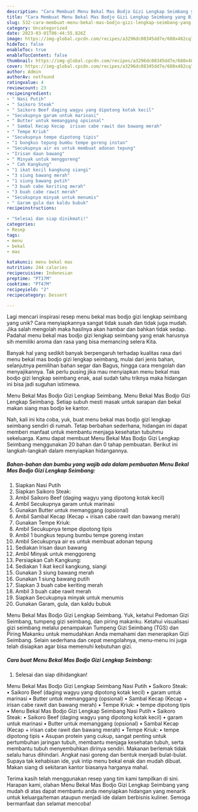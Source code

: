 ```yaml
---
description: "Cara Membuat Menu Bekal Mas Bodjo Gizi Lengkap Seimbang yang Bisa Manjain Lidah"
title: "Cara Membuat Menu Bekal Mas Bodjo Gizi Lengkap Seimbang yang Bisa Manjain Lidah"
slug: 532-cara-membuat-menu-bekal-mas-bodjo-gizi-lengkap-seimbang-yang-bisa-manjain-lidah
category: Uncategorized
date: 2023-03-01T06:44:55.826Z
image: https://img-global.cpcdn.com/recipes/a3296dc08345dd7e/680x482cq70/menu-bekal-mas-bodjo-gizi-lengkap-seimbang-foto-resep-utama.jpg
hideToc: false
enableToc: true
enableTocContent: false
thumbnail: https://img-global.cpcdn.com/recipes/a3296dc08345dd7e/680x482cq70/menu-bekal-mas-bodjo-gizi-lengkap-seimbang-foto-resep-utama.jpg
cover: https://img-global.cpcdn.com/recipes/a3296dc08345dd7e/680x482cq70/menu-bekal-mas-bodjo-gizi-lengkap-seimbang-foto-resep-utama.jpg
author: Admin
authorAv: notfound
ratingvalue: 4
reviewcount: 23
recipeingredient:
- " Nasi Putih"
- " Saikoro Steak"
- " Saikoro Beef daging wagyu yang dipotong kotak kecil"
- "Secukupnya garam untuk marinasi"
- " Butter untuk memanggang opsional"
- " Sambal Kecap Kecap  irisan cabe rawit dan bawang merah"
- " Tempe Kriuk"
- "Secukupnya tempe dipotong tipis"
- "1 bungkus tepung bumbu tempe goreng instan"
- "Secukupnya air es untuk membuat adonan tepung"
- "Irisan daun bawang"
- " Minyak untuk menggoreng"
- " Cah Kangkung"
- "1 ikat kecil kangkung siangi"
- "3 siung bawang merah"
- "1 siung bawang putih"
- "3 buah cabe keriting merah"
- "3 buah cabe rawit merah"
- "Secukupnya minyak untuk menumis"
- " Garam gula dan kaldu bubuk"
recipeinstructions:

- "Selesai dan siap dinikmati!"
categories:
- Resep
tags:
- menu
- bekal
- mas

katakunci: menu bekal mas 
nutrition: 244 calories
recipecuisine: Indonesian
preptime: "PT17M"
cooktime: "PT47M"
recipeyield: "2"
recipecategory: Dessert

---
```





Lagi mencari inspirasi resep menu bekal mas bodjo gizi lengkap seimbang yang unik? Cara menyiapkannya sangat tidak susah dan tidak juga mudah. Jika salah mengolah maka hasilnya akan hambar dan bahkan tidak sedap. Padahal menu bekal mas bodjo gizi lengkap seimbang yang enak harusnya sih memiliki aroma dan rasa yang bisa memancing selera Kita.





Banyak hal yang sedikit banyak berpengaruh terhadap kualitas rasa dari menu bekal mas bodjo gizi lengkap seimbang, mulai dari jenis bahan, selanjutnya pemilihan bahan segar dan Bagus, hingga cara mengolah dan menyajikannya. Tak perlu pusing jika mau menyiapkan menu bekal mas bodjo gizi lengkap seimbang enak,      asal sudah tahu triknya maka hidangan ini bisa jadi suguhan istimewa.














Menu Bekal Mas Bodjo Gizi Lengkap Seimbang. Menu Bekal Mas Bodjo Gizi Lengkap Seimbang. Setiap subuh mesti masak untuk sarapan dan bekal makan siang mas bodjo ke kantor.






Nah, kali ini kita coba, yuk, buat menu bekal mas bodjo gizi lengkap seimbang sendiri di rumah. Tetap berbahan sederhana, hidangan ini dapat memberi manfaat untuk membantu menjaga kesehatan tubuhmu sekeluarga. Kamu dapat membuat Menu Bekal Mas Bodjo Gizi Lengkap Seimbang menggunakan 20 bahan dan 0 tahap pembuatan. Berikut ini langkah-langkah dalam menyiapkan hidangannya.

<!--inarticleads1-->

##### Bahan-bahan dan bumbu yang wajib ada dalam pembuatan Menu Bekal Mas Bodjo Gizi Lengkap Seimbang:

1. Siapkan  Nasi Putih
1. Siapkan  Saikoro Steak:
1. Ambil  Saikoro Beef (daging wagyu yang dipotong kotak kecil)
1. Ambil Secukupnya garam untuk marinasi
1. Gunakan  Butter untuk memanggang (opsional)
1. Ambil  Sambal Kecap (Kecap + irisan cabe rawit dan bawang merah)
1. Gunakan  Tempe Kriuk:
1. Ambil Secukupnya tempe dipotong tipis
1. Ambil 1 bungkus tepung bumbu tempe goreng instan
1. Ambil Secukupnya air es untuk membuat adonan tepung
1. Sediakan Irisan daun bawang
1. Ambil  Minyak untuk menggoreng
1. Persiapkan  Cah Kangkung:
1. Sediakan 1 ikat kecil kangkung, siangi
1. Gunakan 3 siung bawang merah
1. Gunakan 1 siung bawang putih
1. Siapkan 3 buah cabe keriting merah
1. Ambil 3 buah cabe rawit merah
1. Siapkan Secukupnya minyak untuk menumis
1. Gunakan  Garam, gula, dan kaldu bubuk


Menu Bekal Mas Bodjo Gizi Lengkap Seimbang. Yuk, ketahui Pedoman Gizi Seimbang, tumpeng gizi seimbang, dan piring makanku. Ketahui visualisasi gizi seimbang melalui penampakan Tumpeng Gizi Seimbang (TGS) dan Piring Makanku untuk memudahkan Anda memahami dan menerapkan Gizi Seimbang. Selain sederhana dan cepat mengolahnya, menu-menu ini juga telah disiapkan agar bisa memenuhi kebutuhan gizi. 

<!--inarticleads2-->

##### Cara buat Menu Bekal Mas Bodjo Gizi Lengkap Seimbang:


1. Selesai dan siap dihidangkan!

Menu Bekal Mas Bodjo Gizi Lengkap Seimbang Nasi Putih • Saikoro Steak: • Saikoro Beef (daging wagyu yang dipotong kotak kecil) • garam untuk marinasi • Butter untuk memanggang (opsional) • Sambal Kecap (Kecap + irisan cabe rawit dan bawang merah) • Tempe Kriuk: • tempe dipotong tipis • Menu Bekal Mas Bodjo Gizi Lengkap Seimbang Nasi Putih • Saikoro Steak: • Saikoro Beef (daging wagyu yang dipotong kotak kecil) • garam untuk marinasi • Butter untuk memanggang (opsional) • Sambal Kecap (Kecap + irisan cabe rawit dan bawang merah) • Tempe Kriuk: • tempe dipotong tipis • Asupan protein yang cukup, sangat penting untuk pertumbuhan jaringan tubuh, membantu menjaga kesehatan tubuh, serta membantu tubuh menyembuhkan dirinya sendiri. Makanan berlemak tidak selalu harus dihindari. Angkat nasi goreng dan bentuk menjadi bulat-bulat. Supaya tak kehabisan ide, yuk intip menu bekal enak dan mudah dibuat. Makan siang di sekitaran kantor biasanya harganya mahal. 

Terima kasih telah menggunakan resep yang tim kami tampilkan di sini. Harapan kami, olahan Menu Bekal Mas Bodjo Gizi Lengkap Seimbang yang mudah di atas dapat membantu anda menyiapkan hidangan yang menarik untuk keluarga/teman ataupun menjadi ide dalam berbisnis kuliner. Semoga bermanfaat dan selamat mencoba!
